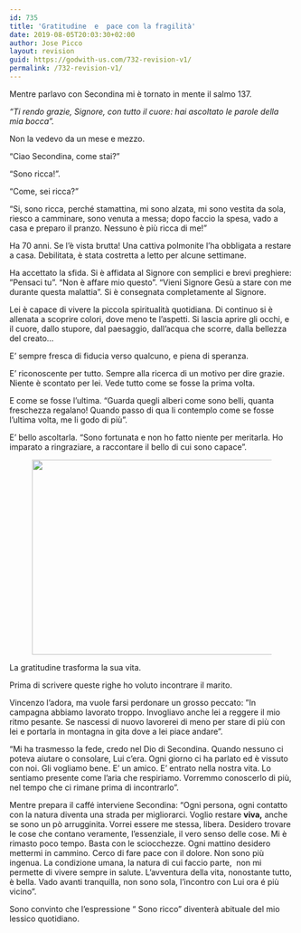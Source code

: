 ```yaml
---
id: 735
title: 'Gratitudine  e  pace con la fragilità'
date: 2019-08-05T20:03:30+02:00
author: Jose Picco
layout: revision
guid: https://godwith-us.com/732-revision-v1/
permalink: /732-revision-v1/
---
```

Mentre parlavo con Secondina mi è tornato in mente il salmo 137.

_“Ti rendo grazie, Signore, con tutto il cuore: hai ascoltato le parole della mia bocca”._

Non la vedevo da un mese e mezzo. &nbsp;

“Ciao Secondina, come stai?”

“Sono ricca!”. 

“Come, sei ricca?”

“Si, sono ricca, perché stamattina, mi sono alzata, mi sono vestita da sola, riesco a camminare, sono venuta a messa; dopo faccio la spesa, vado a casa e preparo il pranzo. Nessuno è più ricca di me!”

Ha 70 anni. Se l’è vista brutta! Una cattiva polmonite l’ha obbligata a restare a casa. Debilitata, è stata costretta a letto per alcune settimane.

Ha accettato la sfida. Si è affidata al Signore con semplici e brevi preghiere: ”Pensaci tu”. “Non è affare mio questo”. “Vieni Signore Gesù a stare con me durante questa malattia”. Si è consegnata completamente al Signore.

Lei è capace di vivere la piccola spiritualità quotidiana. Di continuo si è allenata a scoprire colori, dove meno te l’aspetti. Si lascia aprire gli occhi, e il cuore, dallo stupore, dal paesaggio, dall’acqua che scorre, dalla bellezza del creato… 

E’ sempre fresca di fiducia verso qualcuno, e piena di speranza.

E’ riconoscente per tutto. Sempre alla ricerca di un motivo per dire grazie. Niente è scontato per lei. Vede tutto come se fosse la prima volta. 

E come se fosse l’ultima. “Guarda quegli alberi come sono belli, quanta freschezza regalano! Quando passo di qua li contemplo come se fosse l’ultima volta, me li godo di più”. &nbsp;

E’ bello ascoltarla. “Sono fortunata e non ho fatto niente per meritarla. Ho imparato a ringraziare, a raccontare il bello di cui sono capace”. <figure class="wp-block-image is-resized">

<img src="https://godwith-us.com/wp-content/uploads/2019/08/ascoltare.jpg" alt="" class="wp-image-733" width="575" height="345" srcset="https://incercadidio.com/wp-content/uploads/2019/08/ascoltare.jpg 468w, https://incercadidio.com/wp-content/uploads/2019/08/ascoltare-300x180.jpg 300w" sizes="(max-width: 575px) 100vw, 575px" /> </figure> 

La gratitudine trasforma la sua vita.

Prima di scrivere queste righe ho voluto incontrare il marito.

Vincenzo l’adora, ma vuole farsi perdonare un grosso peccato: ”In campagna abbiamo lavorato troppo. Invogliavo anche lei a reggere il mio ritmo pesante. Se nascessi di nuovo lavorerei di meno per stare di più con lei e portarla in montagna in gita dove a lei piace andare”.

“Mi ha trasmesso la fede, credo nel Dio di Secondina. Quando nessuno ci poteva aiutare o consolare, Lui c’era. Ogni giorno ci ha parlato ed è vissuto con noi. Gli vogliamo bene. E’ un amico. E’ entrato nella nostra vita. Lo sentiamo presente come l’aria che respiriamo. Vorremmo conoscerlo di più, nel tempo che ci rimane prima di incontrarlo”.

Mentre prepara il caffé interviene Secondina: “Ogni persona, ogni contatto con la natura diventa una strada per migliorarci. Voglio restare **viva,** anche se sono un pò arrugginita. Vorrei essere me stessa, libera. Desidero trovare le cose che contano veramente, l’essenziale, il vero senso delle cose. Mi è rimasto poco tempo. Basta con le sciocchezze. Ogni mattino desidero mettermi in cammino. Cerco di fare pace con il dolore. Non sono più ingenua. La condizione umana, la natura di cui faccio parte,&nbsp; non mi permette di vivere sempre in salute. L’avventura della vita, nonostante tutto, è bella. Vado avanti tranquilla, non sono sola, l’incontro con Lui ora é più vicino”.

Sono convinto che l’espressione “ Sono ricco” diventerà abituale del mio lessico quotidiano.